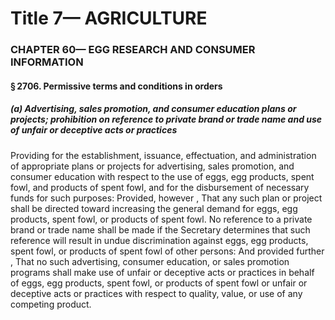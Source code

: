 
# Title 7— AGRICULTURE
### CHAPTER 60— EGG RESEARCH AND CONSUMER INFORMATION
#### § 2706. Permissive terms and conditions in orders
##### (a) Advertising, sales promotion, and consumer education plans or projects; prohibition on reference to private brand or trade name and use of unfair or deceptive acts or practices

Providing for the establishment, issuance, effectuation, and administration of appropriate plans or projects for advertising, sales promotion, and consumer education with respect to the use of eggs, egg products, spent fowl, and products of spent fowl, and for the disbursement of necessary funds for such purposes: Provided, however , That any such plan or project shall be directed toward increasing the general demand for eggs, egg products, spent fowl, or products of spent fowl. No reference to a private brand or trade name shall be made if the Secretary determines that such reference will result in undue discrimination against eggs, egg products, spent fowl, or products of spent fowl of other persons: And provided further , That no such advertising, consumer education, or sales promotion programs shall make use of unfair or deceptive acts or practices in behalf of eggs, egg products, spent fowl, or products of spent fowl or unfair or deceptive acts or practices with respect to quality, value, or use of any competing product.
